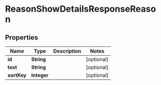 

# ReasonShowDetailsResponseReason


## Properties

| Name | Type | Description | Notes |
|------------ | ------------- | ------------- | -------------|
|**id** | **String** |  |  [optional] |
|**text** | **String** |  |  [optional] |
|**sortKey** | **Integer** |  |  [optional] |




